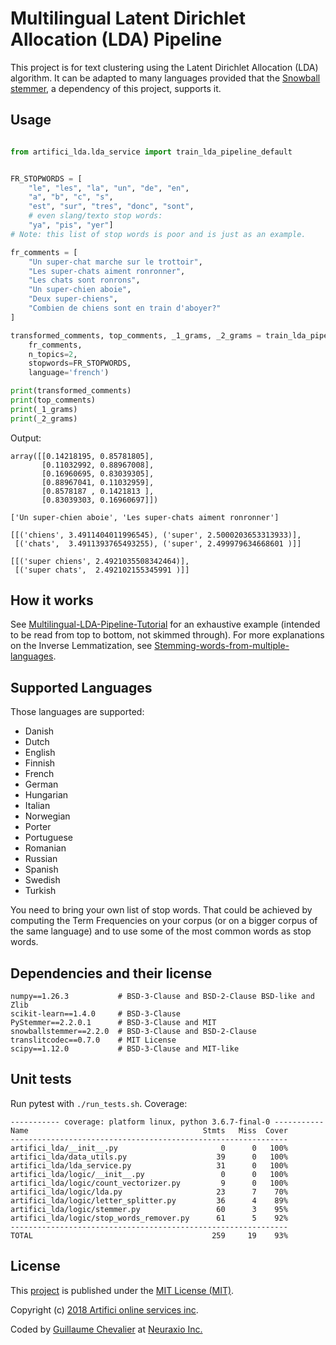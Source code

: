 # Multilingual Latent Dirichlet Allocation (LDA) Pipeline

This project is for text clustering using the Latent Dirichlet Allocation (LDA) algorithm. It can be adapted to many languages provided that the [Snowball stemmer](http://snowball.tartarus.org/texts/stemmersoverview.html), a dependency of this project, supports it.

## Usage

```python

from artifici_lda.lda_service import train_lda_pipeline_default


FR_STOPWORDS = [
    "le", "les", "la", "un", "de", "en",
    "a", "b", "c", "s",
    "est", "sur", "tres", "donc", "sont",
    # even slang/texto stop words:
    "ya", "pis", "yer"]
# Note: this list of stop words is poor and is just as an example.

fr_comments = [
    "Un super-chat marche sur le trottoir",
    "Les super-chats aiment ronronner",
    "Les chats sont ronrons",
    "Un super-chien aboie",
    "Deux super-chiens",
    "Combien de chiens sont en train d'aboyer?"
]

transformed_comments, top_comments, _1_grams, _2_grams = train_lda_pipeline_default(
    fr_comments,
    n_topics=2,
    stopwords=FR_STOPWORDS,
    language='french')

print(transformed_comments)
print(top_comments)
print(_1_grams)
print(_2_grams)
```
Output:
```
array([[0.14218195, 0.85781805],
       [0.11032992, 0.88967008],
       [0.16960695, 0.83039305],
       [0.88967041, 0.11032959],
       [0.8578187 , 0.1421813 ],
       [0.83039303, 0.16960697]])

['Un super-chien aboie', 'Les super-chats aiment ronronner']

[[('chiens', 3.4911404011996545), ('super', 2.5000203653313933)],
 [('chats',  3.4911393765493255), ('super', 2.499979634668601 )]]

[[('super chiens', 2.4921035508342464)],
 [('super chats',  2.492102155345991 )]]
```

## How it works

See [Multilingual-LDA-Pipeline-Tutorial](https://github.com/ArtificiAI/Multilingual-Latent-Dirichlet-Allocation-LDA/blob/master/Multilingual-LDA-Pipeline-Tutorial.ipynb) for an exhaustive example (intended to be read from top to bottom, not skimmed through). For more explanations on the Inverse Lemmatization, see [Stemming-words-from-multiple-languages](https://github.com/ArtificiAI/Multilingual-Latent-Dirichlet-Allocation-LDA/blob/master/Stemming-words-from-multiple-languages.ipynb).

## Supported Languages

Those languages are supported:

- Danish
- Dutch
- English
- Finnish
- French
- German
- Hungarian
- Italian
- Norwegian
- Porter
- Portuguese
- Romanian
- Russian
- Spanish
- Swedish
- Turkish

You need to bring your own list of stop words. That could be achieved by computing the Term Frequencies on your corpus (or on a bigger corpus of the same language) and to use some of the most common words as stop words.

## Dependencies and their license

```
numpy==1.26.3           # BSD-3-Clause and BSD-2-Clause BSD-like and Zlib
scikit-learn==1.4.0     # BSD-3-Clause
PyStemmer==2.2.0.1      # BSD-3-Clause and MIT
snowballstemmer==2.2.0  # BSD-3-Clause and BSD-2-Clause
translitcodec==0.7.0    # MIT License
scipy==1.12.0           # BSD-3-Clause and MIT-like
```

## Unit tests

Run pytest with `./run_tests.sh`. Coverage:

```
----------- coverage: platform linux, python 3.6.7-final-0 -----------
Name                                       Stmts   Miss  Cover
--------------------------------------------------------------
artifici_lda/__init__.py                       0      0   100%
artifici_lda/data_utils.py                    39      0   100%
artifici_lda/lda_service.py                   31      0   100%
artifici_lda/logic/__init__.py                 0      0   100%
artifici_lda/logic/count_vectorizer.py         9      0   100%
artifici_lda/logic/lda.py                     23      7    70%
artifici_lda/logic/letter_splitter.py         36      4    89%
artifici_lda/logic/stemmer.py                 60      3    95%
artifici_lda/logic/stop_words_remover.py      61      5    92%
--------------------------------------------------------------
TOTAL                                        259     19    93%
```

## License

This [project](https://github.com/ArtificiAI/Multilingual-Latent-Dirichlet-Allocation-LDA) is published under the [MIT License (MIT)](https://github.com/ArtificiAI/Multilingual-Latent-Dirichlet-Allocation-LDA/blob/master/LICENSE).

Copyright (c) [2018 Artifici online services inc](https://github.com/ArtificiAI).

Coded by [Guillaume Chevalier](https://github.com/guillaume-chevalier) at [Neuraxio Inc.](https://github.com/Neuraxio)
